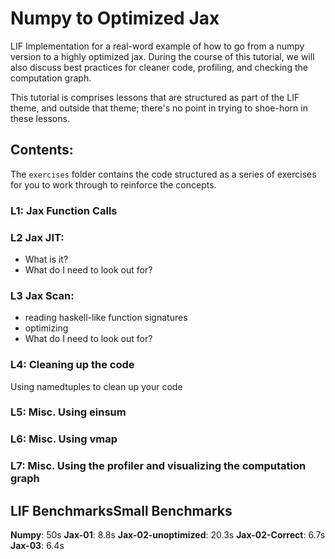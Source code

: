 # Numpy to Optimized Jax 

LIF Implementation for a real-word example of how to go from a numpy version to a highly optimized jax. During the course of this tutorial, we will also discuss best practices for cleaner code, profiling, and checking the computation graph.

This tutorial is comprises lessons that are structured as part of the LIF theme, and outside that theme; there's no point in trying to shoe-horn in these lessons.

## Contents:

The `exercises` folder contains the code structured as a series of exercises for you to work through to reinforce the concepts.

### L1: Jax Function Calls

### L2 Jax JIT: 

- What is it?
- What do I need to look out for?

### L3 Jax Scan: 

- reading haskell-like function signatures
- optimizing 
- What do I need to look out for?

### L4: Cleaning up the code 

Using namedtuples to clean up your code

### L5: Misc. Using einsum

### L6: Misc. Using vmap

### L7: Misc. Using the profiler and visualizing the computation graph

## LIF BenchmarksSmall Benchmarks

**Numpy**: 50s
**Jax-01**: 8.8s
**Jax-02-unoptimized**: 20.3s
**Jax-02-Correct**: 6.7s
**Jax-03**: 6.4s